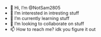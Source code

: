 - 👋 Hi, I’m @NotSam2805
- 👀 I’m interested in intresting stuff
- 🌱 I’m currently learning stuff
- 💞️ I’m looking to collaborate on stuff
- 📫 How to reach me? idk you figure it out

<!---
NotSam2805/NotSam2805 is a ✨ special ✨ repository because its `README.md` (this file) appears on your GitHub profile.
You can click the Preview link to take a look at your changes.
--->
